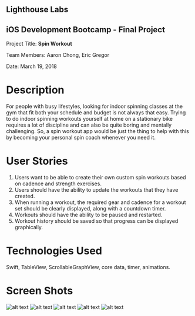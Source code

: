 ## Lighthouse Labs
## iOS Development Bootcamp - Final Project

Project Title:   **Spin Workout**

Team Members:   Aaron Chong, Eric Gregor

Date:   March 19, 2018

# Description

For people with busy lifestyles, looking for indoor spinning classes at the gym that fit both your schedule and budget is not always that easy. Trying to do indoor spinning workouts yourself at home on a stationary bike requires a lot of discipline and can also be quite boring and mentally challenging. So, a spin workout app would be just the thing to help with this by becoming your personal spin coach whenever you need it.

# User Stories

1.	Users want to be able to create their own custom spin workouts based on cadence and strength exercises.
2.	Users should have the ability to update the workouts that they have created.
3.	When running a workout, the required gear and cadence for a workout set should be clearly displayed, along with a countdown timer.
4.	Workouts should have the ability to be paused and restarted.
5.	Workout history should be saved so that progress can be displayed graphically.

# Technologies Used

Swift, TableView, ScrollableGraphView, core data, timer, animations.

# Screen Shots

![alt text](/ScreenShots/Workout.png "Workout")
![alt text](/ScreenShots/WorkoutList.png "Workout list")
![alt text](/ScreenShots/WorkoutSets.png "Workout sets")
![alt text](/ScreenShots/WorkoutSetAdd.png "Adding a workout set")
![alt text](/ScreenShots/HistoryGraph.png "History graph")
